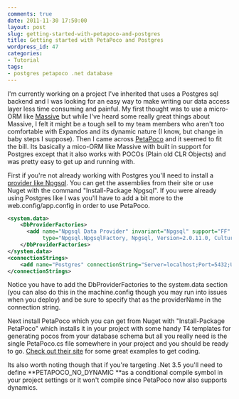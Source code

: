 ```yaml
---
comments: true
date: 2011-11-30 17:50:00
layout: post
slug: getting-started-with-petapoco-and-postgres
title: Getting started with PetaPoco and Postgres
wordpress_id: 47
categories:
- Tutorial
tags:
- postgres petapoco .net database
---
```


I'm currently working on a project I've inherited that uses a Postgres sql backend and I was looking for an easy way to make writing our data access layer less time consuming and painful. My first thought was to use a micro-ORM like [Massive](https://github.com/robconery/massive) but while I've heard some really great things about Massive, I felt it might be a tough sell to my team members who aren't too comfortable with Expandos and its dynamic nature (I know, but change in baby steps I suppose). Then I came across [PetaPoco](http://www.toptensoftware.com/petapoco/) and it seemed to fit the bill. Its basically a mico-ORM like Massive with built in support for Postgres except that it also works with POCOs (Plain old CLR Objects) and was pretty easy to get up and running with.

First if you're not already working with Postgres you'll need to install a [provider like Npgsql](https://www.npgsql.org/). You can get the assemblies from their site or use Nuget with the command "Install-Package Npgsql". If you were already using Postgres like I was you'll have to add a bit more to the web.config/app.config in order to use PetaPoco.

``` xml
<system.data>
	<DbProviderFactories>
	  <add name="Npgsql Data Provider" invariant="Npgsql" support="FF" description=".Net Framework Data Provider for Postgresql Server"
		   type="Npgsql.NpgsqlFactory, Npgsql, Version=2.0.11.0, Culture=neutral, PublicKeyToken=5d8b90d52f46fda7" />
	</DbProviderFactories>
</system.data>
<connectionStrings>
	<add name="Postgres" connectionString="Server=localhost;Port=5432;User Id=testuser;Password=secret;Database=testdb;" providerName="Npgsql"/>
</connectionStrings>
```

Notice you have to add the DbProviderFactories to the system.data section (you can also do this in the machine.config though you may run into issues when you deploy) and be sure to specify that as the providerName in the connection string.

Next install PetaPoco which you can get from Nuget with "Install-Package PetaPoco" which installs it in your project with some handy T4 templates for generating pocos from your database schema but all you really need is the single PetaPoco.cs file somewhere in your project and you should be ready to go. [Check out their site](http://www.toptensoftware.com/petapoco/) for some great examples to get coding.

Its also worth noting though that if you're targeting .Net 3.5 you'll need to define **PETAPOCO_NO_DYNAMIC **as a conditional compile symbol in your project settings or it won't compile since PetaPoco now also supports dynamics.
